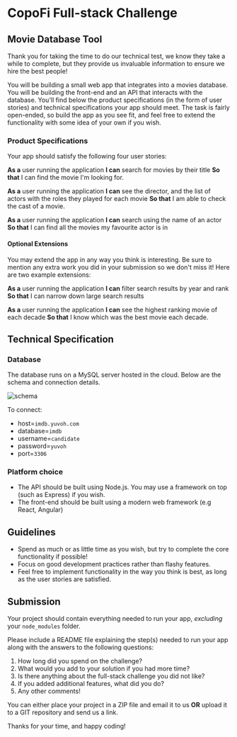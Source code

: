 # CopoFi Full-stack Challenge
## Movie Database Tool

Thank you for taking the time to do our technical test, we know they take a while to complete, but they provide us invaluable information to ensure we hire the best people!

You will be building a small web app that integrates into a movies database. You will be building the front-end and an API that interacts with the database. You'll find below the product specifications (in the form of user stories) and technical specifications your app should meet. The task is fairly open-ended, so build the app as you see fit, and feel free to extend the functionality with some idea of your own if you wish.

### Product Specifications
Your app should satisfy the following four user stories:

**As a** user running the application
**I can** search for movies by their title
**So that** I can find the movie I'm looking for.

**As a** user running the application
**I can** see the director, and the list of actors with the roles they played for each movie
**So that** I am able to check the cast of a movie.

**As a** user running the application
**I can** search using the name of an actor
**So that** I can find all the movies my favourite actor is in


#### Optional Extensions
You may extend the app in any way you think is interesting. Be sure to mention any extra work
you did in your submission so we don't miss it! Here are two example extensions:

**As a** user running the application
**I can** filter search results by year and rank
**So that** I can narrow down large search results

**As a** user running the application
**I can** see the highest ranking movie of each decade
**So that** I know which was the best movie each decade.


## Technical Specification

### Database

The database runs on a MySQL server hosted in the cloud. Below are the schema and connection details.

![schema](https://relational.fit.cvut.cz/assets/img/datasets-generated/imdb_ijs.svg)

To connect:

- host=```imdb.yuvoh.com```
- database=```imdb```
- username=```candidate```
- password=```yuvoh```
- port=```3306```

### Platform choice
- The API should be built using Node.js. You may use a framework on top (such as Express) if you wish.
- The front-end should be built using a modern web framework (e.g React, Angular)

## Guidelines
- Spend as much or as little time as you wish, but try to complete the core functionality if possible!
- Focus on good development practices rather than flashy features.
- Feel free to implement functionality in the way you think is best, as long as the user stories are satisfied.

## Submission
Your project should contain everything needed to run your app, *excluding* your ```node_modules``` folder.

Please include a README file explaining the step(s) needed to run your app along with the answers to the following questions:

1. How long did you spend on the challenge?
2. What would you add to your solution if you had more time?
3. Is there anything about the full-stack challenge you did not like?
4. If you added additional features, what did you do?
5. Any other comments!

You can either place your project in a ZIP file and email it to us **OR** upload it to a GIT repository and send us a link.

Thanks for your time, and happy coding!
